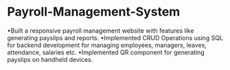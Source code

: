 # Payroll-Management-System
•Built a responsive payroll management website with features like generating payslips and reports.
•Implemented CRUD Operations using SQL for backend development for managing employees, managers, leaves, attendance, salaries etc.
•Implemented QR component for generating payslips on handheld devices.

